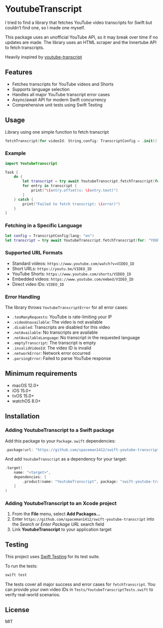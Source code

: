 # YoutubeTranscript

I tried to find a library that fetches YouTube video transcripts for Swift but couldn’t find one, so I made one myself.

This package uses an unofficial YouTube API, so it may break over time if no updates are made.
The library uses an HTML scraper and the Innertube API to fetch transcripts.

Heavily inspired by [youtube-transcript](https://github.com/Kakulukian/youtube-transcript)

## Features

- Fetches transcripts for YouTube videos and Shorts
- Supports language selection
- Handles all major YouTube transcript error cases
- Async/await API for modern Swift concurrency
- Comprehensive unit tests using Swift Testing

## Usage

Library using one simple function to fetch transcript

```swift
fetchTranscript(for videoId: String,config: TranscriptConfig = .init()) async throws -> [TranscriptResponse]
```

### Example

```swift
import YoutubeTranscript

Task {
    do {
        let transcript = try await YoutubeTranscript.fetchTranscript(for: "YOUR_VIDEO_ID")
        for entry in transcript {
            print("\(entry.offset)s: \(entry.text)")
        }
    } catch {
        print("Failed to fetch transcript: \(error)")
    }
}
```

### Fetching in a Specific Language

```swift
let config = TranscriptConfig(lang: "en")
let transcript = try await YoutubeTranscript.fetchTranscript(for: "YOUR_VIDEO_ID", config: config)
```

### Supported URL Formats

- Standard videos: `https://www.youtube.com/watch?v=VIDEO_ID`
- Short URLs: `https://youtu.be/VIDEO_ID`
- YouTube Shorts: `https://www.youtube.com/shorts/VIDEO_ID`
- Embedded videos: `https://www.youtube.com/embed/VIDEO_ID`
- Direct video IDs: `VIDEO_ID`

### Error Handling

The library throws `YoutubeTranscriptError` for all error cases:

- `.tooManyRequests`: YouTube is rate-limiting your IP
- `.videoUnavailable`: The video is not available
- `.disabled`: Transcripts are disabled for this video
- `.notAvailable`: No transcripts are available
- `.notAvailableLanguage`: No transcript in the requested language
- `.emptyTranscript`: The transcript is empty
- `.invalidVideoId`: The video ID is invalid
- `.networkError`: Network error occurred
- `.parsingError`: Failed to parse YouTube response

## Minimum requirements

- macOS 12.0+
- iOS 15.0+
- tvOS 15.0+
- watchOS 8.0+

## Installation

### Adding YoutubeTranscript to a Swift package

Add this package to your `Package.swift` dependencies:

```swift
.package(url: "https://github.com/spaceman1412/swift-youtube-transcript.git", from: "1.0.0")
```

And add `YoutubeTranscript` as a dependency for your target:

```swift
.target(
    name: "<target>",
    dependencies: [
        .product(name: "YoutubeTranscript", package: "swift-youtube-transcript")
    ]
)
```

### Adding YoutubeTranscript to an Xcode project

1. From the **File** menu, select **Add Packages…**
1. Enter `https://github.com/spaceman1412/swift-youtube-transcript` into the
   _Search or Enter Package URL_ search field
1. Link **YoutubeTranscript** to your application target

## Testing

This project uses [Swift Testing](https://github.com/apple/swift-testing) for its test suite.

To run the tests:

```sh
swift test
```

The tests cover all major success and error cases for `fetchTranscript`. You can provide your own video IDs in `Tests/YoutubeTranscriptTests.swift` to verify real-world scenarios.

## License

MIT
